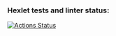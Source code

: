 ### Hexlet tests and linter status:
[![Actions Status](https://github.com/Toomean/devops-for-programmers-project-lvl1/workflows/hexlet-check/badge.svg)](https://github.com/Toomean/devops-for-programmers-project-lvl1/actions)